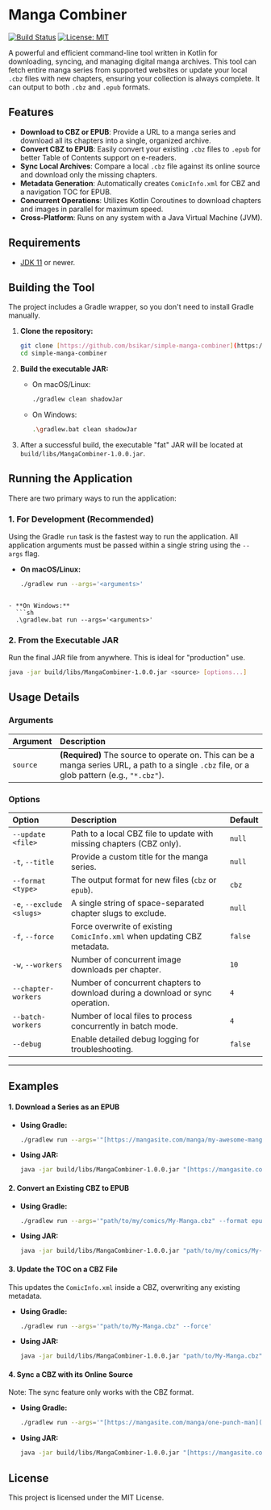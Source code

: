 # Manga Combiner

[![Build Status](https://img.shields.io/badge/build-passing-brightgreen)](https://github.com/YOUR_USERNAME/YOUR_REPOSITORY)
[![License: MIT](https://img.shields.io/badge/License-MIT-yellow.svg)](https://opensource.org/licenses/MIT)

A powerful and efficient command-line tool written in Kotlin for downloading, syncing, and managing digital manga archives. This tool can fetch entire manga series from supported websites or update your local `.cbz` files with new chapters, ensuring your collection is always complete. It can output to both `.cbz` and `.epub` formats.

## Features

- **Download to CBZ or EPUB**: Provide a URL to a manga series and download all its chapters into a single, organized archive.
- **Convert CBZ to EPUB**: Easily convert your existing `.cbz` files to `.epub` for better Table of Contents support on e-readers.
- **Sync Local Archives**: Compare a local `.cbz` file against its online source and download only the missing chapters.
- **Metadata Generation**: Automatically creates `ComicInfo.xml` for CBZ and a navigation TOC for EPUB.
- **Concurrent Operations**: Utilizes Kotlin Coroutines to download chapters and images in parallel for maximum speed.
- **Cross-Platform**: Runs on any system with a Java Virtual Machine (JVM).

## Requirements

- [JDK 11](https://www.oracle.com/java/technologies/javase/jdk11-archive-downloads.html) or newer.

## Building the Tool

The project includes a Gradle wrapper, so you don't need to install Gradle manually.

1.  **Clone the repository:**
    ```sh
    git clone [https://github.com/bsikar/simple-manga-combiner](https://github.com/bsikar/simple-manga-combiner)
    cd simple-manga-combiner
    ```

2.  **Build the executable JAR:**
    - On macOS/Linux:
      ```sh
      ./gradlew clean shadowJar
      ```
    - On Windows:
      ```sh
      .\gradlew.bat clean shadowJar
      ```

3.  After a successful build, the executable "fat" JAR will be located at `build/libs/MangaCombiner-1.0.0.jar`.

## Running the Application

There are two primary ways to run the application:

### 1. For Development (Recommended)

Using the Gradle `run` task is the fastest way to run the application. All application arguments must be passed within a single string using the `--args` flag.

- **On macOS/Linux:**
  ```sh
  ./gradlew run --args='<arguments>'
```

- **On Windows:**
  ```sh
  .\gradlew.bat run --args='<arguments>'
  ```

### 2\. From the Executable JAR

Run the final JAR file from anywhere. This is ideal for "production" use.

```sh
java -jar build/libs/MangaCombiner-1.0.0.jar <source> [options...]
```

## Usage Details

### Arguments

| Argument | Description                                                                                |
| :------- | :----------------------------------------------------------------------------------------- |
| `source` | **(Required)** The source to operate on. This can be a manga series URL, a path to a single `.cbz` file, or a glob pattern (e.g., `"*.cbz"`). |

### Options

| Option                | Description                                                                    | Default |
| :-------------------- | :----------------------------------------------------------------------------- | :------ |
| `--update <file>`     | Path to a local CBZ file to update with missing chapters (CBZ only).           | `null`  |
| `-t`, `--title`       | Provide a custom title for the manga series.                                   | `null`  |
| `--format <type>`     | The output format for new files (`cbz` or `epub`).                             | `cbz`   |
| `-e`, `--exclude <slugs>`| A single string of space-separated chapter slugs to exclude.                  | `null`  |
| `-f`, `--force`       | Force overwrite of existing `ComicInfo.xml` when updating CBZ metadata.        | `false` |
| `-w`, `--workers`     | Number of concurrent image downloads per chapter.                              | `10`    |
| `--chapter-workers`   | Number of concurrent chapters to download during a download or sync operation. | `4`     |
| `--batch-workers`     | Number of local files to process concurrently in batch mode.                   | `4`     |
| `--debug`             | Enable detailed debug logging for troubleshooting.                             | `false` |

-----

## Examples

#### 1\. Download a Series as an EPUB

- **Using Gradle:**
  ```sh
  ./gradlew run --args='"[https://mangasite.com/manga/my-awesome-manga](https://mangasite.com/manga/my-awesome-manga)" --format epub'
  ```
- **Using JAR:**
  ```sh
  java -jar build/libs/MangaCombiner-1.0.0.jar "[https://mangasite.com/manga/my-awesome-manga](https://mangasite.com/manga/my-awesome-manga)" --format epub
  ```

#### 2\. Convert an Existing CBZ to EPUB

- **Using Gradle:**
  ```sh
  ./gradlew run --args='"path/to/my/comics/My-Manga.cbz" --format epub'
  ```
- **Using JAR:**
  ```sh
  java -jar build/libs/MangaCombiner-1.0.0.jar "path/to/my/comics/My-Manga.cbz" --format epub
  ```

#### 3\. Update the TOC on a CBZ File

This updates the `ComicInfo.xml` inside a CBZ, overwriting any existing metadata.

- **Using Gradle:**
  ```sh
  ./gradlew run --args='"path/to/My-Manga.cbz" --force'
  ```
- **Using JAR:**
  ```sh
  java -jar build/libs/MangaCombiner-1.0.0.jar "path/to/My-Manga.cbz" --force
  ```

#### 4\. Sync a CBZ with its Online Source

Note: The sync feature only works with the CBZ format.

- **Using Gradle:**
  ```sh
  ./gradlew run --args='"[https://mangasite.com/manga/one-punch-man](https://mangasite.com/manga/one-punch-man)" --update "path/to/One-Punch Man.cbz"'
  ```
- **Using JAR:**
  ```sh
  java -jar build/libs/MangaCombiner-1.0.0.jar "[https://mangasite.com/manga/one-punch-man](https://mangasite.com/manga/one-punch-man)" --update "path/to/One-Punch Man.cbz"
  ```

## License

This project is licensed under the MIT License.